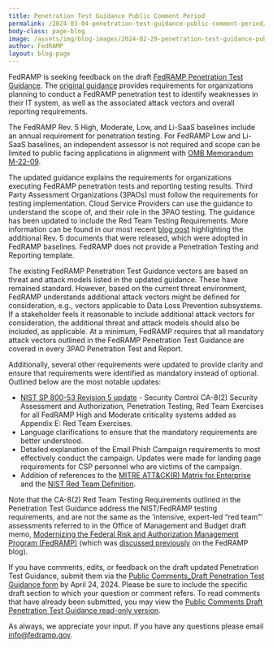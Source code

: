 ```yaml
---
title: Penetration Test Guidance Public Comment Period
permalink: /2024-03-04-penetration-test-guidance-public-comment-period/
body-class: page-blog
image: /assets/img/blog-images/2024-02-29-penetration-test-guidance-public-comment-period.png
author: FedRAMP
layout: blog-page
---
```

FedRAMP is seeking feedback on the draft <a href="{{site.baseurl}}/assets/resources/documents/CSP_Penetration_Test_Guidance_public_comment.pdf" target="_blank" rel="noopener noreferrer">FedRAMP Penetration Test Guidance</a>. The <a href="https://www.fedramp.gov/assets/resources/documents/CSP_Penetration_Test_Guidance.pdf" target="_blank" rel="noopener noreferrer">original guidance</a> provides requirements for organizations planning to conduct a FedRAMP penetration test to identify weaknesses in their IT system, as well as the associated attack vectors and overall reporting requirements. 

The FedRAMP Rev. 5 High, Moderate, Low, and Li-SaaS baselines include an annual requirement for penetration testing.  For FedRAMP Low and Li-SaaS baselines, an independent assessor is not required and scope can be limited to public facing applications in alignment with <a href="https://www.whitehouse.gov/wp-content/uploads/2022/01/M-22-09.pdf" target="_blank" rel="noopener noreferrer">OMB Memorandum M-22-09</a>. 

The updated guidance explains the requirements for organizations executing FedRAMP penetration tests and reporting testing results. Third Party Assessment Organizations (3PAOs) must follow the requirements for testing implementation. Cloud Service Providers can use the guidance to understand the scope of, and their role in the 3PAO testing. The guidance has been updated to include the Red Team Testing Requirements. More information can be found in our most recent <a href="https://www.fedramp.gov/2024-02-16-rev-5-additional-documents-released/" target="_blank" rel="noopener noreferrer">blog post</a> highlighting the additional Rev. 5 documents that were released, which were adopted in FedRAMP baselines. FedRAMP does not provide a Penetration Testing and Reporting template. 

The existing FedRAMP Penetration Test Guidance vectors are based on threat and attack models listed in the updated guidance. These have remained standard. However, based on the current threat environment, FedRAMP understands additional attack vectors might be defined for consideration, e.g., vectors applicable to Data Loss Prevention subsystems. If a stakeholder feels it reasonable to include additional attack vectors for consideration, the additional threat and attack models should also be included, as applicable. At a minimum, FedRAMP requires that all mandatory attack vectors outlined in the FedRAMP Penetration Test Guidance are covered in every 3PAO Penetration Test and Report.

Additionally, several other requirements were updated to provide clarity and ensure that requirements were identified as mandatory instead of optional. Outlined below are the most notable updates:

- <a href="https://www.fedramp.gov/assets/resources/documents/FedRAMP_Security_Controls_Baseline.xlsx" target="_blank" rel="noopener noreferrer">NIST SP 800-53 Revision 5 update</a> - Security Control CA-8(2) Security Assessment and Authorization, Penetration Testing, Red Team Exercises for all FedRAMP High and Moderate criticality systems added as Appendix E: Red Team Exercises.
- Language clarifications to ensure that the mandatory requirements are better understood.
- Detailed explanation of the Email Phish Campaign requirements to most effectively conduct the campaign. Updates were made for landing page requirements for CSP personnel who are victims of the campaign.
- Addition of references to the <a href="https://attack.mitre.org/matrices/enterprise/" target="_blank" rel="noopener noreferrer">MITRE ATT&CK(R) Matrix for Enterprise</a> and the <a href="https://csrc.nist.gov/glossary/term/red_team" target="_blank" rel="noopener noreferrer">NIST Red Team Definition</a>.

Note that the CA-8(2) Red Team Testing Requirements outlined in the Penetration Test Guidance address the NIST/FedRAMP testing requirements, and are not the same as the ‘intensive, expert-led “red team”’ assessments referred to in the Office of Management and Budget draft memo, <a href="https://www.cio.gov/assets/files/resources/FedRAMP-updated-draft-guidance-2023.pdf" target="_blank" rel="noopener noreferrer">Modernizing the Federal Risk and Authorization Management Program (FedRAMP)</a> (which was <a href="https://www.fedramp.gov/2023-10-27-omb-fedramp-memo/" target="_blank" rel="noopener noreferrer">discussed previously</a> on the FedRAMP blog).

If you have comments, edits, or feedback on the draft updated Penetration Test Guidance, submit them via the <a href="https://app.smartsheetgov.com/b/form/70df02fe42ae4c86bc07470021501add" target="_blank" rel="noopener noreferrer">Public Comments_Draft Penetration Test Guidance form</a> by April 24, 2024. Please be sure to include the specific draft section to which your question or comment refers. To read comments that have already been submitted, you may view the <a href="https://publish.smartsheetgov.com/de2f90be08c1455ebac7890eaadcb29a" target="_blank" rel="noopener noreferrer">Public Comments Draft Penetration Test Guidance read-only version</a>. 

As always, we appreciate your input. If you have any questions please email <a href="mailto:info@fedramp.gov" target="_blank" rel="noopener noreferrer">info@fedramp.gov</a>.
